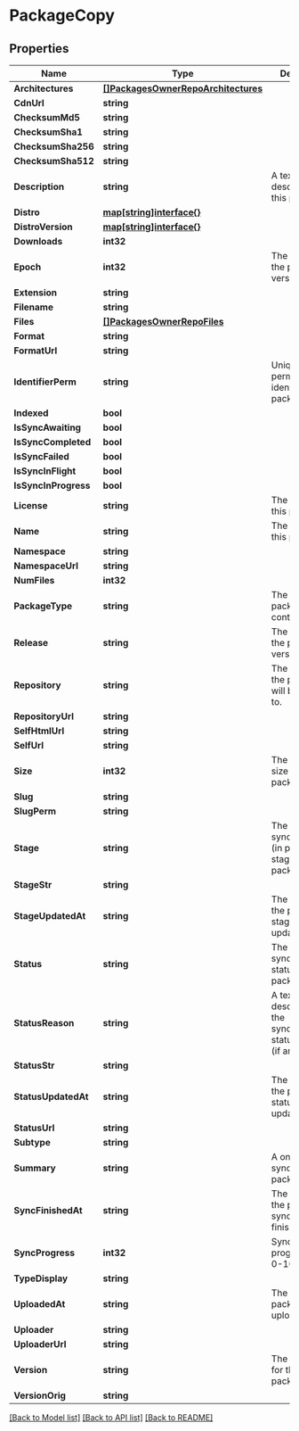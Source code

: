 # PackageCopy

## Properties

Name | Type | Description | Notes
------------ | ------------- | ------------- | -------------
**Architectures** | [**[]PackagesOwnerRepoArchitectures**](_packages__owner___repo___architectures.md) |  | [optional] 
**CdnUrl** | **string** |  | [optional] 
**ChecksumMd5** | **string** |  | [optional] 
**ChecksumSha1** | **string** |  | [optional] 
**ChecksumSha256** | **string** |  | [optional] 
**ChecksumSha512** | **string** |  | [optional] 
**Description** | **string** | A textual description of this package. | [optional] 
**Distro** | [**map[string]interface{}**](.md) |  | [optional] 
**DistroVersion** | [**map[string]interface{}**](.md) |  | [optional] 
**Downloads** | **int32** |  | [optional] 
**Epoch** | **int32** | The epoch of the package version (if any). | [optional] 
**Extension** | **string** |  | [optional] 
**Filename** | **string** |  | [optional] 
**Files** | [**[]PackagesOwnerRepoFiles**](_packages__owner___repo___files.md) |  | [optional] 
**Format** | **string** |  | [optional] 
**FormatUrl** | **string** |  | [optional] 
**IdentifierPerm** | **string** | Unique and permanent identifier for the package. | [optional] 
**Indexed** | **bool** |  | [optional] 
**IsSyncAwaiting** | **bool** |  | [optional] 
**IsSyncCompleted** | **bool** |  | [optional] 
**IsSyncFailed** | **bool** |  | [optional] 
**IsSyncInFlight** | **bool** |  | [optional] 
**IsSyncInProgress** | **bool** |  | [optional] 
**License** | **string** | The license of this package. | [optional] 
**Name** | **string** | The name of this package. | [optional] 
**Namespace** | **string** |  | [optional] 
**NamespaceUrl** | **string** |  | [optional] 
**NumFiles** | **int32** |  | [optional] 
**PackageType** | **string** | The type of package contents. | [optional] 
**Release** | **string** | The release of the package version (if any). | [optional] 
**Repository** | **string** | The repository the package will be copied to. | [optional] 
**RepositoryUrl** | **string** |  | [optional] 
**SelfHtmlUrl** | **string** |  | [optional] 
**SelfUrl** | **string** |  | [optional] 
**Size** | **int32** | The calculated size of the package. | [optional] 
**Slug** | **string** |  | [optional] 
**SlugPerm** | **string** |  | [optional] 
**Stage** | **string** | The synchronisation (in progress) stage of the package. | [optional] 
**StageStr** | **string** |  | [optional] 
**StageUpdatedAt** | **string** | The datetime the package stage was updated at. | [optional] 
**Status** | **string** | The synchronisation status of the package. | [optional] 
**StatusReason** | **string** | A textual description for the synchronous status reason (if any | [optional] 
**StatusStr** | **string** |  | [optional] 
**StatusUpdatedAt** | **string** | The datetime the package status was updated at. | [optional] 
**StatusUrl** | **string** |  | [optional] 
**Subtype** | **string** |  | [optional] 
**Summary** | **string** | A one-liner synopsis of this package. | [optional] 
**SyncFinishedAt** | **string** | The datetime the package sync was finished at. | [optional] 
**SyncProgress** | **int32** | Synchronisation progress (from 0-100) | [optional] 
**TypeDisplay** | **string** |  | [optional] 
**UploadedAt** | **string** | The date this package was uploaded. | [optional] 
**Uploader** | **string** |  | [optional] 
**UploaderUrl** | **string** |  | [optional] 
**Version** | **string** | The raw version for this package. | [optional] 
**VersionOrig** | **string** |  | [optional] 

[[Back to Model list]](../README.md#documentation-for-models) [[Back to API list]](../README.md#documentation-for-api-endpoints) [[Back to README]](../README.md)


